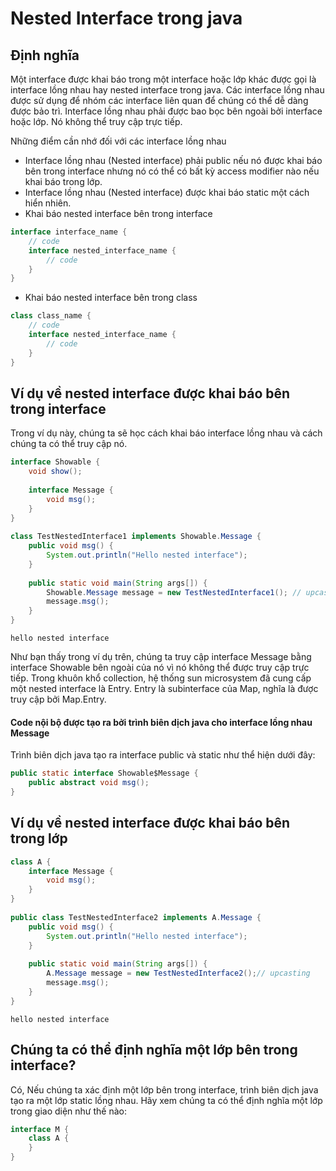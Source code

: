 # Nested Interface trong java

## Định nghĩa
Một interface được khai báo trong một interface hoặc lớp khác được gọi là interface lồng nhau hay nested interface trong java. Các interface lồng nhau được sử dụng để nhóm các interface liên quan để chúng có thể dễ dàng được bảo trì. Interface lồng nhau phải được bao bọc bên ngoài bởi interface hoặc lớp. Nó không thể truy cập trực tiếp.

Những điểm cần nhớ đối với các interface lồng nhau
- Interface lồng nhau (Nested interface) phải public nếu nó được khai báo bên trong interface nhưng nó có thể có bất kỳ access modifier nào nếu khai báo trong lớp.
- Interface lồng nhau (Nested interface) được khai báo static một cách hiển nhiên.
- Khai báo nested interface bên trong interface
```java
interface interface_name {
    // code
    interface nested_interface_name {
        // code
    }
}
```
- Khai báo nested interface bên trong class
```java
class class_name {
    // code
    interface nested_interface_name {
        // code
    }
}
```

## Ví dụ về nested interface được khai báo bên trong interface
Trong ví dụ này, chúng ta sẽ học cách khai báo interface lồng nhau và cách chúng ta có thể truy cập nó.

```java
interface Showable {
    void show();
 
    interface Message {
        void msg();
    }
}
 
class TestNestedInterface1 implements Showable.Message {
    public void msg() {
        System.out.println("Hello nested interface");
    }
 
    public static void main(String args[]) {
        Showable.Message message = new TestNestedInterface1(); // upcasting
        message.msg();
    }
}
```
```
hello nested interface
```

Như bạn thấy trong ví dụ trên, chúng ta truy cập interface Message bằng interface Showable bên ngoài của nó vì nó không thể được truy cập trực tiếp. Trong khuôn khổ collection, hệ thống sun microsystem đã cung cấp một nested interface là Entry. Entry là subinterface của Map, nghĩa là được truy cập bởi Map.Entry.

#### Code nội bộ được tạo ra bởi trình biên dịch java cho interface lồng nhau Message
Trình biên dịch java tạo ra interface public và static như thể hiện dưới đây:

```java
public static interface Showable$Message {
    public abstract void msg();
}
```

## Ví dụ về nested interface được khai báo bên trong lớp
```java
class A {
    interface Message {
        void msg();
    }
}
 
public class TestNestedInterface2 implements A.Message {
    public void msg() {
        System.out.println("Hello nested interface");
    }
 
    public static void main(String args[]) {
        A.Message message = new TestNestedInterface2();// upcasting
        message.msg();
    }
}
```
```
hello nested interface
```

## Chúng ta có thể định nghĩa một lớp bên trong interface?
Có, Nếu chúng ta xác định một lớp bên trong interface, trình biên dịch java tạo ra một lớp static lồng nhau. Hãy xem chúng ta có thể định nghĩa một lớp trong giao diện như thế nào:
```java
interface M {
    class A {
    }
}
```